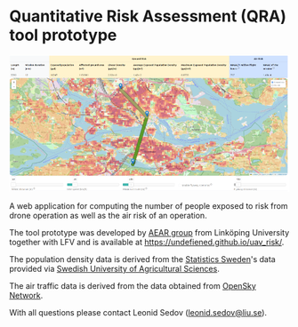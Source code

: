 # Quantitative Risk Assessment (QRA) tool prototype

![alt text](https://raw.githubusercontent.com/undefiened/QRA_tool/main/banner.png "A banner showing a screenshot of the tool")

A web application for computing the number of people exposed to risk from drone operation as well as the air risk of an operation.

The tool prototype was developed by [AEAR group](https://sites.google.com/view/aeargroup/home) from Linköping University together with LFV and is available at https://undefiened.github.io/uav_risk/.

The population density data is derived from the [Statistics Sweden](https://www.scb.se/)'s data provided via [Swedish University of Agricultural Sciences](http://www.slu.se/en/).

The air traffic data is derived from the data obtained from [OpenSky Network](https://opensky-network.org/).

With all questions please contact Leonid Sedov (leonid.sedov@liu.se).
